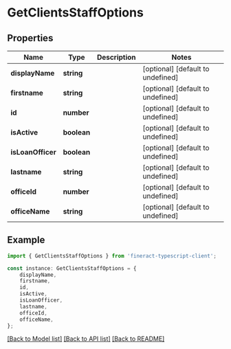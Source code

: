 # GetClientsStaffOptions


## Properties

Name | Type | Description | Notes
------------ | ------------- | ------------- | -------------
**displayName** | **string** |  | [optional] [default to undefined]
**firstname** | **string** |  | [optional] [default to undefined]
**id** | **number** |  | [optional] [default to undefined]
**isActive** | **boolean** |  | [optional] [default to undefined]
**isLoanOfficer** | **boolean** |  | [optional] [default to undefined]
**lastname** | **string** |  | [optional] [default to undefined]
**officeId** | **number** |  | [optional] [default to undefined]
**officeName** | **string** |  | [optional] [default to undefined]

## Example

```typescript
import { GetClientsStaffOptions } from 'fineract-typescript-client';

const instance: GetClientsStaffOptions = {
    displayName,
    firstname,
    id,
    isActive,
    isLoanOfficer,
    lastname,
    officeId,
    officeName,
};
```

[[Back to Model list]](../README.md#documentation-for-models) [[Back to API list]](../README.md#documentation-for-api-endpoints) [[Back to README]](../README.md)
